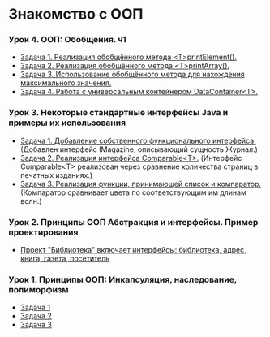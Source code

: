 # Знакомство с ООП

### Урок 4. ООП: Обобщения. ч1

* [Задача 1. Реализация обобщённого метода \<T\>printElement().](https://github.com/PDV-geekbrains/Getting-to-know-OOP/blob/master/class_04_01/program.java)
* [Задача 2. Реализация обобщённого метода \<T\>printArray().](https://github.com/PDV-geekbrains/Getting-to-know-OOP/blob/master/class_04_02/program.java)
* [Задача 3. Использование обобщённого метода для нахождения максимального значения.](https://github.com/PDV-geekbrains/Getting-to-know-OOP/blob/master/class_04_03/program.java)
* [Задача 4. Работа с универсальным контейнером DataContainer\<T\>.](https://github.com/PDV-geekbrains/Getting-to-know-OOP/blob/master/class_04_04/Program.java)

### Урок 3. Некоторые стандартные интерфейсы Java и примеры их использования

* [Задача 1. Добавление собственного функционального интерфейса.](https://github.com/PDV-geekbrains/Getting-to-know-OOP/blob/master/class_03_01/Program.java) (Добавлен интерфейс IMagazine, описывающий сущность Журнал.)
* [Задача 2. Реализация интерфейса Comparable\<T\>.](https://github.com/PDV-geekbrains/Getting-to-know-OOP/blob/master/class_03_02/Program.java) (Интерфейс Comparable\<T\> реализован через сравнение количества страниц в печатных изданиях.)
* [Задача 3. Реализация функции, принимающей список и компаратор.](https://github.com/PDV-geekbrains/Getting-to-know-OOP/blob/master/class_03_03/Program.java) (Компаратор сравнивает цвета по соответствующим им длинам волн.)

### Урок 2. Принципы ООП Абстракция и интерфейсы. Пример проектирования

* [Проект "Библиотека" включает интерфейсы: библиотека, адрес, книга, газета, посетитель](https://github.com/PDV-geekbrains/Getting-to-know-OOP/blob/master/class_02/Program.java)

### Урок 1. Принципы ООП: Инкапсуляция, наследование, полиморфизм

* [Задача 1](https://github.com/PDV-geekbrains/Getting-to-know-OOP/blob/master/class_01/task_01_01.java)
* [Задача 2](https://github.com/PDV-geekbrains/Getting-to-know-OOP/blob/master/class_01/task_01_02.java)
* [Задача 3](https://github.com/PDV-geekbrains/Getting-to-know-OOP/blob/master/class_01/task_01_03.java)